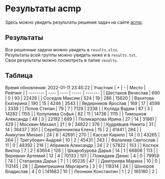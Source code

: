 # Результаты acmp
Здесь можно увидеть результаты решения задач на сайте [acmp](https://acmp.ru). 

## Результаты
Все решенные задачи можно увидеть в `results.xlsx`.  
Результаты всей группы можно увидеть ниже и в `results.txt`.  
Свои результаты можно посмотреть в папке `results`.

## Таблица
Время обновления: 2022-01-11 23:45:22
| Участник | +    | -    | Место | Рейтинг |
| -------- | ---- | ---- | ----- | ------- |
| Шестаков Вячеслав | 690 | 0 | 93 | 22428 |
| Соседов Максим | 524 | 19 | 286 | 15620 |
| Вахитова Екатерина | 190 | 15 | 4246 | 3543 |
| Ведерников Ярослав | 169 | 17 | 4598 | 3339 |
| Попов Степан | 79 | 7 | 7129 | 2338 |
| Коляда Вадим | 87 | 3 | 14282 | 1155 |
| Колупаева Софья | 82 | 11 | 14736 | 1115 |
| Тимошков Александр | 48 | 3 | 22192 | 689 |
| Поликарпова Ирина | 27 | 14 | 31861 | 429 |
| Москвин Михаил | 21 | 9 | 34822 | 376 |
| Кудрявцев Никита | 31 | 14 | 36437 | 351 |
| Серебренникова Елена | 15 | 2 | 41441 | 284 |
| Аникутин Михаил | 24 | 8 | 42691 | 270 |
| Кассал Кирилл | 14 | 0 | 43265 | 264 |
| Трегубович Андрей | 10 | 2 | 45431 | 243 |
| Фалалеев Святослав | 11 | 0 | 48392 | 216 |
| Абрамов Александр | 24 | 2 | 57822 | 153 |
| Костюк Виктор | 7 | 2 | 63654 | 126 |
| Шкаробурова Дарья | 14 | 1 | 66806 | 113 |
| Веревкин Артемий | 12 | 4 | 70133 | 101 |
| Пожидаев Денис | 4 | 0 | 79959 | 74 |
| Степанова Дарья | 7 | 1 | 95235 | 47 |
| Дмитриева Марина | 10 | 0 | 113145 | 28 |
| Димитришина Маргарита | 3 | 0 | 118314 | 24 |
| Шоноров Владислав | 4 | 0 | 141683 | 10 |
| Леонкин Константин | 1 | 2 | 165180 | 2 |
